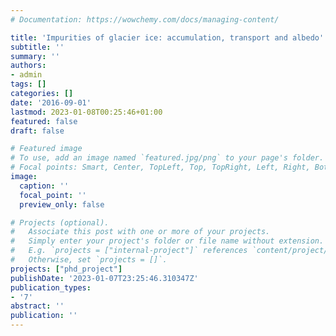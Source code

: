 ```yaml
---
# Documentation: https://wowchemy.com/docs/managing-content/

title: 'Impurities of glacier ice: accumulation, transport and albedo'
subtitle: ''
summary: ''
authors:
- admin
tags: []
categories: []
date: '2016-09-01'
lastmod: 2023-01-08T00:25:46+01:00
featured: false
draft: false

# Featured image
# To use, add an image named `featured.jpg/png` to your page's folder.
# Focal points: Smart, Center, TopLeft, Top, TopRight, Left, Right, BottomLeft, Bottom, BottomRight.
image:
  caption: ''
  focal_point: ''
  preview_only: false

# Projects (optional).
#   Associate this post with one or more of your projects.
#   Simply enter your project's folder or file name without extension.
#   E.g. `projects = ["internal-project"]` references `content/project/deep-learning/index.md`.
#   Otherwise, set `projects = []`.
projects: ["phd_project"]
publishDate: '2023-01-07T23:25:46.310347Z'
publication_types:
- '7'
abstract: ''
publication: ''
---
```

